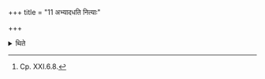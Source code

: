 +++
title = "11 अभ्यादधति नित्याः"

+++

<details><summary>थिते</summary>

11. They throw the usual ones (in the Āhavanīya-fire).[^1]  

[^1]: Cp. XXI.6.8.  
</details>
